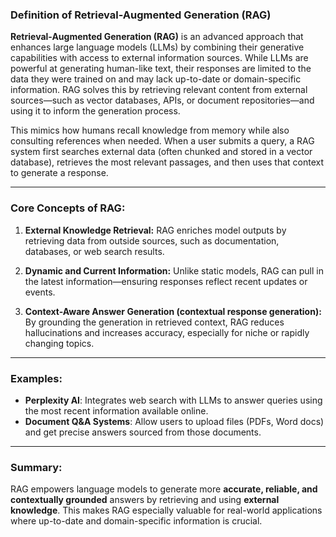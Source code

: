 ### **Definition of Retrieval-Augmented Generation (RAG)**

**Retrieval-Augmented Generation (RAG)** is an advanced approach that enhances large language models (LLMs) by combining their generative capabilities with access to external information sources. While LLMs are powerful at generating human-like text, their responses are limited to the data they were trained on and may lack up-to-date or domain-specific information. RAG solves this by retrieving relevant content from external sources—such as vector databases, APIs, or document repositories—and using it to inform the generation process.

This mimics how humans recall knowledge from memory while also consulting references when needed. When a user submits a query, a RAG system first searches external data (often chunked and stored in a vector database), retrieves the most relevant passages, and then uses that context to generate a response.

---

### **Core Concepts of RAG:**

1. **External Knowledge Retrieval:**
   RAG enriches model outputs by retrieving data from outside sources, such as documentation, databases, or web search results.

2. **Dynamic and Current Information:**
   Unlike static models, RAG can pull in the latest information—ensuring responses reflect recent updates or events.

3. **Context-Aware Answer Generation (contextual response generation):**
   By grounding the generation in retrieved context, RAG reduces hallucinations and increases accuracy, especially for niche or rapidly changing topics.

---

### **Examples:**

* **Perplexity AI**: Integrates web search with LLMs to answer queries using the most recent information available online.
* **Document Q\&A Systems**: Allow users to upload files (PDFs, Word docs) and get precise answers sourced from those documents.

---

### **Summary:**

RAG empowers language models to generate more **accurate, reliable, and contextually grounded** answers by retrieving and using **external knowledge**. This makes RAG especially valuable for real-world applications where up-to-date and domain-specific information is crucial.

